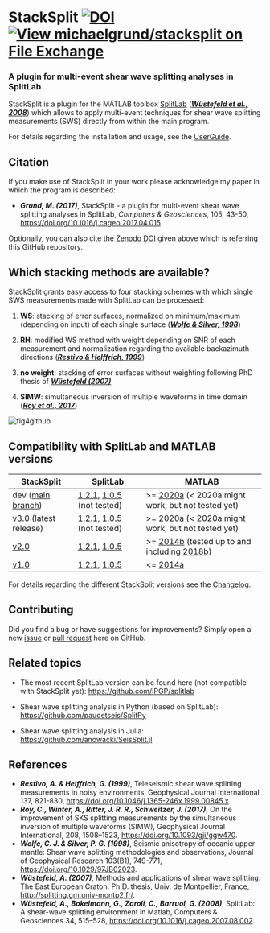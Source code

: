
# StackSplit                            [![DOI](https://zenodo.org/badge/DOI/10.5281/zenodo.5802051.svg)](https://doi.org/10.5281/zenodo.5802051) [![View michaelgrund/stacksplit on File Exchange](https://www.mathworks.com/matlabcentral/images/matlab-file-exchange.svg)](https://de.mathworks.com/matlabcentral/fileexchange/62402-michaelgrund-stacksplit)          

### A plugin for multi-event shear wave splitting analyses in SplitLab     

StackSplit is a plugin for the MATLAB toolbox [SplitLab](http://splitting.gm.univ-montp2.fr/) ([**_Wüstefeld et al., 2008_**](https://www.sciencedirect.com/science/article/pii/S0098300407001859)) which allows to apply multi-event techniques for shear wave splitting measurements (SWS) directly from within the main program. 

For details regarding the installation and usage, see the [UserGuide](https://github.com/michaelgrund/stacksplit/blob/main/StackSplit/Doc/StackSplit_userguide.md). 

Citation
--------

If you make use of StackSplit in your work please acknowledge my paper in which the program is described:

- **_Grund, M. (2017)_**, StackSplit - a plugin for multi-event shear wave splitting analyses in SplitLab, *Computers & Geosciences*, 105, 43-50, https://doi.org/10.1016/j.cageo.2017.04.015.

Optionally, you can also cite the [Zenodo DOI](https://zenodo.org/record/464385#) given above which is referring this GitHub repository.

Which stacking methods are available?
-------------------------------------

StackSplit grants easy access to four stacking schemes with which single SWS measurements made with SplitLab can be processed:

1. **WS**: stacking of error surfaces, normalized on minimum/maximum (depending on input) of each single surface ([**_Wolfe & Silver, 1998_**](https://doi.org/10.1029/97JB02023))

2. **RH**: modified WS method with weight depending on SNR of each measurement and normalization regarding the available backazimuth directions ([**_Restivo & Helffrich, 1999_**](https://doi.org/10.1046/j.1365-246x.1999.00845.x))

3. **no weight**: stacking of error surfaces without weighting following PhD thesis of [**_Wüstefeld (2007)_**](http://splitting.gm.univ-montp2.fr/)

4. **SIMW**: simultaneous inversion of multiple waveforms in time domain ([**_Roy et al., 2017_**](https://doi.org/10.1093/gji/ggw470))

![fig4github](https://user-images.githubusercontent.com/23025878/56716351-6d3d2a80-673a-11e9-8b34-2191c119d780.png)

Compatibility with SplitLab and MATLAB versions
-----------------------------------------------

|StackSplit|SplitLab|MATLAB|
|---|---|---|
|dev ([main branch](https://github.com/michaelgrund/stacksplit))|[1.2.1](https://robporritt.wordpress.com/software/), [1.0.5](http://splitting.gm.univ-montp2.fr/) (not tested)|>= [2020a](https://mathworks.com/help/releases/R2020a/index.html) (< 2020a might work, but not tested yet)|
|[v3.0](https://github.com/michaelgrund/stacksplit/releases/tag/v3.0) (latest release)|[1.2.1](https://robporritt.wordpress.com/software/), [1.0.5](http://splitting.gm.univ-montp2.fr/) (not tested)|>= [2020a](https://mathworks.com/help/releases/R2020a/index.html) (< 2020a might work, but not tested yet)|
|[v2.0](https://github.com/michaelgrund/stacksplit/releases/tag/v2.0)|[1.2.1](https://robporritt.wordpress.com/software/), [1.0.5](http://splitting.gm.univ-montp2.fr/)|>= [2014b](https://mathworks.com/company/newsroom/mathworks-introduces-new-features-in-matlab-and-simulink.html) (tested up to and including [2018b](https://mathworks.com/help/releases/R2018b/index.html))|
|[v1.0](https://github.com/michaelgrund/stacksplit/releases/tag/v1.0)|[1.2.1](https://robporritt.wordpress.com/software/), [1.0.5](http://splitting.gm.univ-montp2.fr/)|<= [2014a](https://mathworks.com/company/newsroom/mathworks-announces-release-2014a-of-the-matlab-and-simulink-product-families.html)|

For details regarding the different StackSplit versions see the [Changelog](https://github.com/michaelgrund/stacksplit/blob/main/changelog.md).

Contributing
------------

Did you find a bug or have suggestions for improvements? Simply open a new [issue](https://github.com/michaelgrund/stacksplit/issues) or [pull request](https://github.com/michaelgrund/stacksplit/pulls) here on GitHub.

Related topics
--------------

- The most recent SplitLab version can be found here (not compatible with StackSplit yet): https://github.com/IPGP/splitlab

- Shear wave splitting analysis in Python (based on SplitLab): https://github.com/paudetseis/SplitPy

- Shear wave splitting analysis in Julia: https://github.com/anowacki/SeisSplit.jl

References
----------

- **_Restivo, A. & Helffrich, G. (1999)_**, Teleseismic shear wave splitting measurements in noisy environments, Geophysical Journal International 137, 821-830, https://doi.org/10.1046/j.1365-246x.1999.00845.x.
- **_Roy, C., Winter, A., Ritter, J. R. R., Schweitzer, J. (2017)_**, On the improvement of SKS splitting measurements by the simultaneous inversion of multiple waveforms (SIMW), Geophysical Journal International, 208, 1508–1523, https://doi.org/10.1093/gji/ggw470.
- **_Wolfe, C. J. & Silver, P. G. (1998)_**, Seismic anisotropy of oceanic upper mantle: Shear wave splitting methodologies and observations, Journal of Geophysical Research 103(B1), 749-771, https://doi.org/10.1029/97JB02023.
- **_Wüstefeld, A. (2007)_**, Methods and applications of shear wave splitting: The East European Craton. Ph.D. thesis, Univ. de Montpellier, France, http://splitting.gm.univ-montp2.fr/.
- **_Wüstefeld, A., Bokelmann, G., Zaroli, C., Barruol, G. (2008)_**, SplitLab: A shear-wave splitting environment in Matlab, Computers & Geosciences 34, 515–528, https://doi.org/10.1016/j.cageo.2007.08.002.
